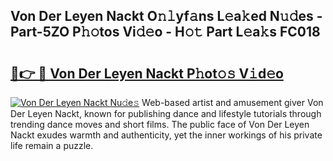 ## Von Der Leyen Nackt O𝚗𝚕yf𝚊ns L𝚎a𝚔ed N𝚞𝚍es - Part-5ZO P𝚑𝚘tos Vi𝚍𝚎o - H𝚘𝚝 Part L𝚎a𝚔s FC018

# <h2><a href="http://kf0e5i.oniu.top/?m=Von+Der+Leyen+Nackt">🔗👉 🔴 Von Der Leyen Nackt P𝚑ot𝚘𝚜 V𝚒d𝚎o</a></h2>

[![Von Der Leyen Nackt Nu𝚍e𝚜](https://i.imgur.com/0qMVB7G.gif)](http://kf0e5i.oniu.top/?m=Von+Der+Leyen+Nackt)
Web-based artist and amusement giver Von Der Leyen Nackt, known for publishing dance and lifestyle tutorials through trending dance moves and short films. The public face of Von Der Leyen Nackt exudes warmth and authenticity, yet the inner workings of his private life remain a puzzle.  

